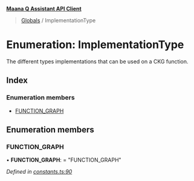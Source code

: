 **[Maana Q Assistant API Client](../README.md)**

> [Globals](../README.md) / ImplementationType

# Enumeration: ImplementationType

The different types implementations that can be used on a CKG function.

## Index

### Enumeration members

* [FUNCTION\_GRAPH](implementationtype.md#function_graph)

## Enumeration members

### FUNCTION\_GRAPH

•  **FUNCTION\_GRAPH**:  = "FUNCTION\_GRAPH"

*Defined in [constants.ts:90](https://github.com/maana-io/q-assistant-client/blob/develop/src/constants.ts#L90)*
